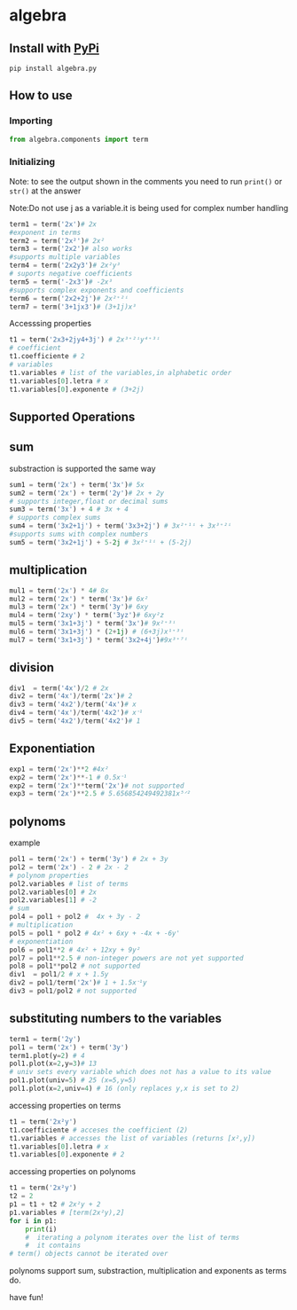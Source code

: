 # algebra

##  Install with [PyPi](https://pypi.org/)
```
pip install algebra.py
```

## How to use
### Importing
```python
from algebra.components import term
```
### Initializing
Note: to see the output shown in the comments you need to run `print()` or `str()` at the answer

Note:Do not use j as a variable.it is being used for complex number handling
```python
term1 = term('2x')# 2x
#exponent in terms
term2 = term('2x²')# 2x²
term3 = term('2x2')# also works
#supports multiple variables
term4 = term('2x2y3')# 2x²y³
# suports negative coefficients
term5 = term('-2x3')# -2x³
#supports complex exponents and coefficients
term6 = term('2x2+2j')# 2x²⁺²ⁱ
term7 = term('3+1jx3')# (3+1j)x³
```
Accesssing properties
```python
t1 = term('2x3+2jy4+3j') # 2x³⁺²ⁱy⁴⁺³ⁱ
# coefficient
t1.coefficiente # 2
# variables
t1.variables # list of the variables,in alphabetic order
t1.variables[0].letra # x
t1.variables[0].exponente # (3+2j)
```
## Supported Operations 
sum 
---
substraction is supported the same way
```python
sum1 = term('2x') + term('3x')# 5x
sum2 = term('2x') + term('2y')# 2x + 2y
# supports integer,float or decimal sums
sum3 = term('3x') + 4 # 3x + 4
# supports complex sums
sum4 = term('3x2+1j') + term('3x3+2j') # 3x²⁺¹ⁱ + 3x³⁺²ⁱ
#supports sums with complex numbers
sum5 = term('3x2+1j') + 5-2j # 3x²⁺¹ⁱ + (5-2j)
```
 multiplication
 ---
```python
mul1 = term('2x') * 4# 8x
mul2 = term('2x') * term('3x')# 6x²
mul3 = term('2x') * term('3y')# 6xy
mul4 = term('2xy') * term('3yz')# 6xy²z
mul5 = term('3x1+3j') * term('3x')# 9x²⁺³ⁱ
mul6 = term('3x1+3j') * (2+1j) # (6+3j)x¹⁺³ⁱ
mul7 = term('3x1+3j') * term('3x2+4j')#9x³⁺⁷ⁱ
```
division
---
```python
div1  = term('4x')/2 # 2x
div2 = term('4x')/term('2x')# 2
div3 = term('4x2')/term('4x')# x
div4 = term('4x')/term('4x2')# xᐨ¹
div5 = term('4x2')/term('4x2')# 1
```

Exponentiation
---
```python
exp1 = term('2x')**2 #4x²
exp2 = term('2x')**-1 # 0.5xᐨ¹
exp2 = term('2x')**term('2x')# not supported
exp3 = term('2x')**2.5 # 5.656854249492381x⁵ᐟ²
```
polynoms
---
example
```python
pol1 = term('2x') + term('3y') # 2x + 3y
pol2 = term('2x') - 2 # 2x - 2
# polynom properties
pol2.variables # list of terms
pol2.variables[0] # 2x
pol2.variables[1] # -2
# sum
pol4 = pol1 + pol2 #  4x + 3y - 2
# multiplication
pol5 = pol1 * pol2 # 4x² + 6xy + -4x + -6y'
# exponentiation
pol6 = pol1**2 # 4x² + 12xy + 9y²
pol7 = pol1**2.5 # non-integer powers are not yet supported
pol8 = pol1**pol2 # not supported
div1  = pol1/2 # x + 1.5y
div2 = pol1/term('2x')# 1 + 1.5xᐨ¹y
div3 = pol1/pol2 # not supported
```
substituting numbers to the variables
---
```python
term1 = term('2y')
pol1 = term('2x') + term('3y')
term1.plot(y=2) # 4
pol1.plot(x=2,y=3)# 13
# univ sets every variable which does not has a value to its value
pol1.plot(univ=5) # 25 (x=5,y=5)
pol1.plot(x=2,univ=4) # 16 (only replaces y,x is set to 2)
```
accessing properties on terms
```python
t1 = term('2x²y')
t1.coefficiente # acceses the coefficient (2)
t1.variables # accesses the list of variables (returns [x²,y])
t1.variables[0].letra # x
t1.variables[0].exponente # 2
```
accessing properties on polynoms
```python
t1 = term('2x²y')
t2 = 2
p1 = t1 + t2 # 2x²y + 2
p1.variables # [term(2x²y),2]
for i in p1:
    print(i) 
    #  iterating a polynom iterates over the list of terms
    #  it contains 
# term() objects cannot be iterated over
```
polynoms support sum, substraction, multiplication and exponents as terms do.


have fun!









